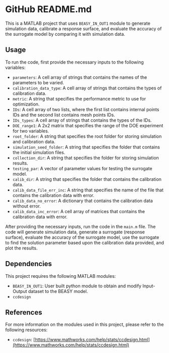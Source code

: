 # GitHub README.md

This is a MATLAB project that uses `BEASY_IN_OUT1` module to generate simulation data, calibrate a response surface, and evaluate the accuracy of the surrogate model by comparing it with simulation data. 

## Usage

To run the code, first provide the necessary inputs to the following variables:

- `parameters`: A cell array of strings that contains the names of the parameters to be varied.
- `calibration_data_type`: A cell array of strings that contains the types of calibration data.
- `metric`: A string that specifies the performance metric to use for optimization.
- `IDs`: A cell array of two lists, where the first list contains internal points IDs and the second list contains mesh points IDs.
- `IDs_types`: A cell array of strings that contains the types of the IDs.
- `DOE_range1`: A 2x2 matrix that specifies the range of the DOE experiment for two variables.
- `root_folder`: A string that specifies the root folder for storing simulation and calibration data.
- `simulation_seed_folder`: A string that specifies the folder that contains the initial simulation files.
- `collection_dir`: A string that specifies the folder for storing simulation results.
- `testing_par`: A vector of parameter values for testing the surrogate model.
- `calib_dir`: A string that specifies the folder that contains the calibration data.
- `calib_data_file_err_inc`: A string that specifies the name of the file that contains the calibration data with error.
- `calib_data_no_error`: A dictionary that contains the calibration data without error.
- `calib_data_inc_error`: A cell array of matrices that contains the calibration data with error.

After providing the necessary inputs, run the code in the `main.m` file. The code will generate simulation data, generate a surrogate (response surface), evaluate the accuracy of the surrogate model, use the surrogate to find the solution parameter based upon the calibration data provided, and plot the results.

## Dependencies

This project requires the following MATLAB modules:

- `BEASY_IN_OUT1`: User built python module to obtain and modify Input-Output dataset to the BEASY model.
- `ccdesign` 

## References

For more information on the modules used in this project, please refer to the following resources:

- `ccdesign`: [https://www.mathworks.com/help/stats/ccdesign.html](https://www.mathworks.com/help/stats/ccdesign.html)
